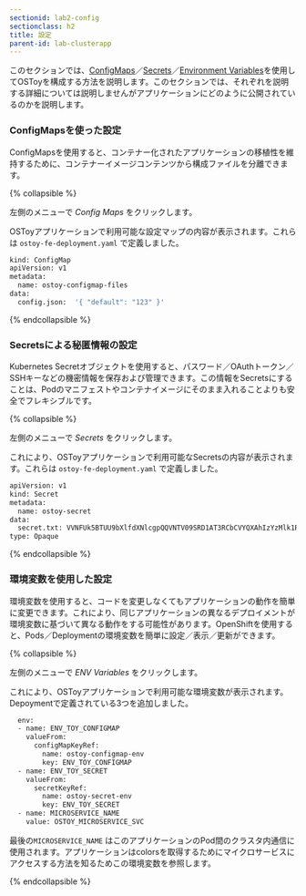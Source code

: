 ```yaml
---
sectionid: lab2-config
sectionclass: h2
title: 設定
parent-id: lab-clusterapp
---
```


このセクションでは、[ConfigMaps](https://docs.openshift.com/container-platform/3.11/dev_guide/configmaps.html)／[Secrets](https://docs.openshift.com/container-platform/3.11/dev_guide/secrets.html)／[Environment Variables](https://docs.openshift.com/container-platform/3.11/dev_guide/environment_variables.html)を使用してOSToyを構成する方法を説明します。このセクションでは、それぞれを説明する詳細については説明しませんがアプリケーションにどのように公開されているのかを説明します。


### ConfigMapsを使った設定

ConfigMapsを使用すると、コンテナー化されたアプリケーションの移植性を維持するために、コンテナーイメージコンテンツから構成ファイルを分離できます。

{% collapsible %}

左側のメニューで *Config Maps*  をクリックします。

OSToyアプリケーションで利用可能な設定マップの内容が表示されます。これらは `ostoy-fe-deployment.yaml` で定義しました。


```sh
kind: ConfigMap
apiVersion: v1
metadata:
  name: ostoy-configmap-files
data:
  config.json:  '{ "default": "123" }'
```

{% endcollapsible %}

### Secretsによる秘匿情報の設定

Kubernetes Secretオブジェクトを使用すると、パスワード／OAuthトークン／SSHキーなどの機密情報を保存および管理できます。この情報をSecretsにすることは、Podのマニフェストやコンテナイメージにそのまま入れることよりも安全でフレキシブルです。

{% collapsible %}

左側のメニューで *Secrets* をクリックします。

これにより、OSToyアプリケーションで利用可能なSecretsの内容が表示されます。これらは `ostoy-fe-deployment.yaml` で定義しました。


```sh
apiVersion: v1
kind: Secret
metadata:
  name: ostoy-secret
data:
  secret.txt: VVNFUk5BTUU9bXlfdXNlcgpQQVNTV09SRD1AT3RCbCVYQXAhIzYzMlk1RndDQE1UUWsKU01UUD1sb2NhbGhvc3QKU01UUF9QT1JUPTI1
type: Opaque
```

{% endcollapsible %}

### 環境変数を使用した設定

環境変数を使用すると、コードを変更しなくてもアプリケーションの動作を簡単に変更できます。これにより、同じアプリケーションの異なるデプロイメントが環境変数に基づいて異なる動作をする可能性があります。OpenShiftを使用すると、Pods／Deploymentの環境変数を簡単に設定／表示／更新ができます。

{% collapsible %}

左側のメニューで *ENV Variables* をクリックします。

これにより、OSToyアプリケーションで利用可能な環境変数が表示されます。Depoymentで定義されている3つを追加しました。


```sh
  env:
  - name: ENV_TOY_CONFIGMAP
    valueFrom:
      configMapKeyRef:
        name: ostoy-configmap-env
        key: ENV_TOY_CONFIGMAP
  - name: ENV_TOY_SECRET
    valueFrom:
      secretKeyRef:
        name: ostoy-secret-env
        key: ENV_TOY_SECRET
  - name: MICROSERVICE_NAME
    value: OSTOY_MICROSERVICE_SVC
```

最後の`MICROSERVICE_NAME` はこのアプリケーションのPod間のクラスタ内通信に使用されます。アプリケーションはcolorsを取得するためにマイクロサービスにアクセスする方法を知るためこの環境変数を参照します。

{% endcollapsible %}
